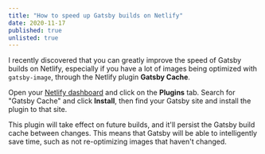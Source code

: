 ```yaml
---
title: "How to speed up Gatsby builds on Netlify"
date: 2020-11-17
published: true
unlisted: true
---
```


I recently discovered that you can greatly improve the speed of Gatsby builds on Netlify, especially if you have a lot of images being optimized with `gatsby-image`, through the Netlify plugin **Gatsby Cache**.

Open your [Netlify dashboard](https://app.netlify.com) and click on the **Plugins** tab. Search for "Gatsby Cache" and click **Install**, then find your Gatsby site and install the plugin to that site.

This plugin will take effect on future builds, and it'll persist the Gatsby build cache between changes. This means that Gatsby will be able to intelligently save time, such as not re-optimizing images that haven't changed.

